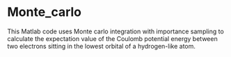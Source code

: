 # Monte_carlo

This Matlab code uses Monte carlo integration with importance sampling to calculate the expectation value of the Coulomb potential energy between two electrons sitting in the lowest orbital of a hydrogen-like atom. 
